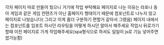 각자 페이지 따로 만들어 뒀으니 거기에 작업 부탁해요
페이지로 나눈 이유는 라포나 동아 게임과 같은 게임 컨텐츠가 아닌 홈페이지 형태이기 때문에 컴포넌트로 나누지 않고 페이지로 나눴습니다( 그리고 이게 좀더 구분하기 편할거 같아서 그랬음)
페이지 내에서는 컴포넌트를 임포트 하시던 라우팅을 어떻게 하시던 알아서 해주세요
작업시 뒤로가기할때 이전 페이지로 가게 작업해주세요(spa형식으로 하셔도 일일이 js로 기능 넣어주면 쌉가능함)
